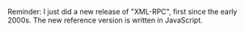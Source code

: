 Reminder: I just did a new release of "XML-RPC", first since the early 2000s. The new reference version is written in JavaScript. 

